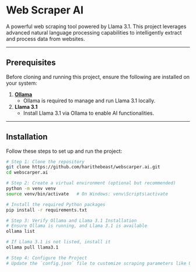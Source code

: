 # **Web Scraper AI**

A powerful web scraping tool powered by Llama 3.1. This project leverages advanced natural language processing capabilities to intelligently extract and process data from websites.

---

## **Prerequisites**

Before cloning and running this project, ensure the following are installed on your system:

1. **[Ollama](https://ollama.com)**  
   - Ollama is required to manage and run Llama 3.1 locally.  
2. **Llama 3.1**  
   - Install Llama 3.1 via Ollama to enable AI functionalities.  

---

## **Installation**

Follow these steps to set up and run the project:

```bash
# Step 1: Clone the repository
git clone https://github.com/harithebeast/webscarper.ai.git
cd webscarper.ai

# Step 2: Create a virtual environment (optional but recommended)
python -m venv venv
source venv/bin/activate   # On Windows: venv\Scripts\activate

# Install the required Python packages
pip install -r requirements.txt

# Step 3: Verify Ollama and Llama 3.1 Installation
# Ensure Ollama is running, and Llama 3.1 is available
ollama list

# If Llama 3.1 is not listed, install it
ollama pull llama3.1

# Step 4: Configure the Project
# Update the `config.json` file to customize scraping parameters like URLs, data fields, and output formats.
